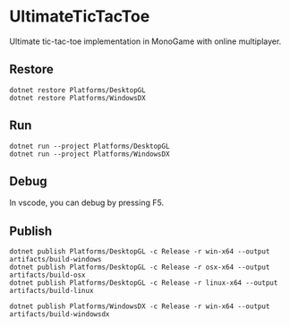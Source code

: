 # UltimateTicTacToe
Ultimate tic-tac-toe implementation in MonoGame with online multiplayer.

## Restore

```
dotnet restore Platforms/DesktopGL
dotnet restore Platforms/WindowsDX
```

## Run

```
dotnet run --project Platforms/DesktopGL
dotnet run --project Platforms/WindowsDX
```

## Debug

In vscode, you can debug by pressing F5.

## Publish

```
dotnet publish Platforms/DesktopGL -c Release -r win-x64 --output artifacts/build-windows
dotnet publish Platforms/DesktopGL -c Release -r osx-x64 --output artifacts/build-osx
dotnet publish Platforms/DesktopGL -c Release -r linux-x64 --output artifacts/build-linux
```

```
dotnet publish Platforms/WindowsDX -c Release -r win-x64 --output artifacts/build-windowsdx
```
